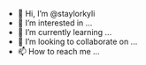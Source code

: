 - 👋 Hi, I’m @staylorkyli
- 👀 I’m interested in ...
- 🌱 I’m currently learning ...
- 💞️ I’m looking to collaborate on ...
- 📫 How to reach me ...

<!---
staylorkyli/staylorkyli is a ✨ special ✨ repository because its `README.md` (this file) appears on your GitHub profile.
You can click the Preview link to take a look at your changes.
--->
